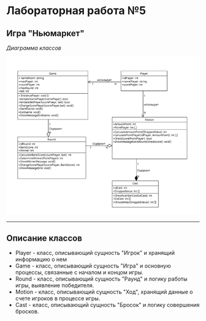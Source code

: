 # Лабораторная работа №5
## Игра "Ньюмаркет"

*Диаграмма классов*

![Диаграмма классов](8new.PNG)

___

## Описание классов
* Player - класс, описывающий сущность "Игрок" и хранящий информацию о нем
* Game - класс, описывающий сущность "Игра" и основную процессы, связанные с началом и концом игры.
* Round - класс, описывающий сущность "Раунд" и логику работы игры, выявление победителя.
* Motion - класс, описывающий сущность "Ход", хранящий данные о счете игроков в процессе игры.
* Cast - класс, описывающий сущность "Бросок" и логику совершения бросков.
